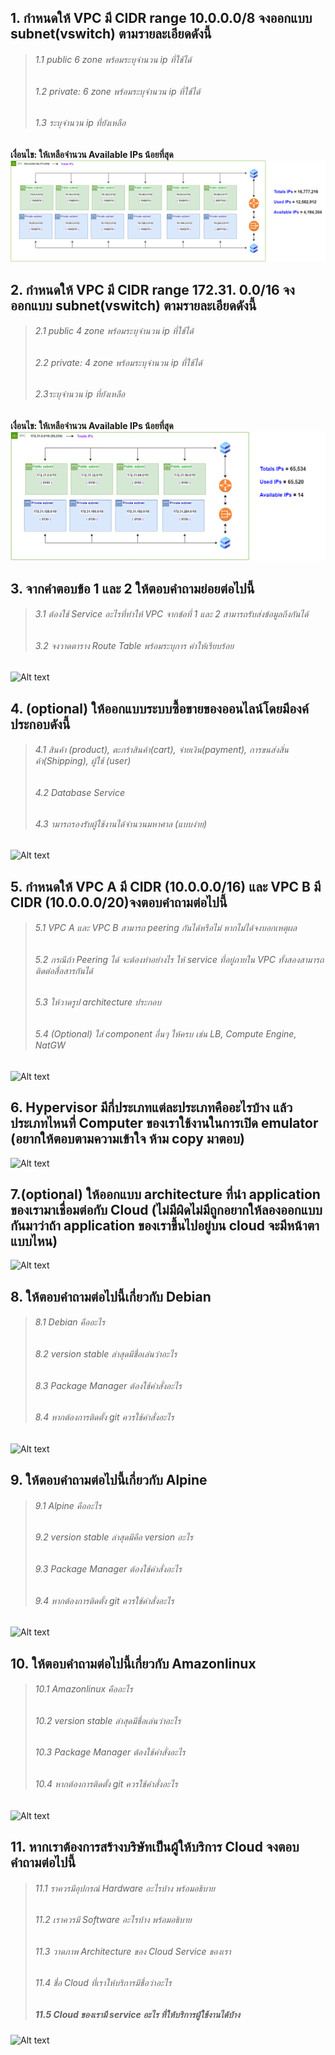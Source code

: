 ## 1. กำหนดให้ VPC มี CIDR range 10.0.0.0/8 จงออกแบบ subnet(vswitch) ตามรายละเอียดดังนี้

>###### 1.1 public 6 zone พร้อมระบุจำนวน ip ที่ใช้ได้
>###### 1.2 private: 6 zone พร้อมระบุจำนวน ip ที่ใช้ได้
>###### 1.3 ระบุจำนวน ip ที่ยังเหลือ
**เงื่อนไข: ให้เหลือจำนวน Available IPs น้อยที่สุด**
![Alt text](./Work6/Cloud_Lab6_ex-01.drawio.png)

## 2. กำหนดให้ VPC มี CIDR range  172.31. 0.0/16 จงออกแบบ subnet(vswitch) ตามรายละเอียดดังนี้
>###### 2.1 public 4 zone พร้อมระบุจำนวน ip ที่ใช้ได้
>###### 2.2 private: 4 zone พร้อมระบุจำนวน ip ที่ใช้ได้
>###### 2.3ระบุจำนวน ip ที่ยังเหลือ
**เงื่อนไข: ให้เหลือจำนวน Available IPs น้อยที่สุด**
![Alt text](./Work6/Cloud_Lab6_ex-02.drawio.png)

## 3. จากคำตอบข้อ 1 และ 2 ให้ตอบคำถามย่อยต่อไปนี้
>###### 3.1 ต้องใช้ Service อะไรที่ทำให้ VPC จากข้อที่ 1 และ 2 สามารถรับส่งข้อมูลถึงกันได้
>###### 3.2 จงวาดตาราง Route Table พร้อมระบุการ ค่าให้เรียบร้อย
![Alt text](.)

## 4. (optional) ให้ออกแบบระบบซื้อขายของออนไลน์โดยมีองค์ประกอบดังนี้
>###### 4.1 สินค้า (product), ตะกร้าสินค้า(cart), จ่ายเงิน(payment), การขนส่งสิ่นค้า(Shipping), ผู้ใช้ (user)
>###### 4.2 Database Service
>###### 4.3 ามารถรองรับผู้ใช้งานได้จำนวนมหาศาล (แบบง่าย)
![Alt text](./)

## 5. กำหนดให้ VPC A มี CIDR (10.0.0.0/16) และ VPC B  มี CIDR (10.0.0.0/20)จงตอบคำถามต่อไปนี้
>###### 5.1 VPC A และ VPC B สามารถ peering กันได้หรือไม่ หากไม่ได้จงบอกเหตุผล
>###### 5.2 กรณีถ้า Peering ได้ จะต้องทำอย่างไร ให้ service ที่อยู่ภายใน VPC ทั้งสองสามารถติดต่อสื่อสารกันได้
>###### 5.3 ให้วาดรูป architecture ประกอบ
>###### 5.4 (Optional) ใส่ component อื่นๆ ให้ครบ เช่น LB, Compute Engine, NatGW
![Alt text]()

## 6. Hypervisor มีกี่ประเภทแต่ละประเภทคืออะไรบ้าง แล้วประเภทไหนที่ Computer ของเราใช้งานในการเปิด emulator (อยากให้ตอบตามความเข้าใจ ห้าม copy มาตอบ)
![Alt text](./)

## 7.(optional) ให้ออกแบบ architecture ที่นำ application ของเรามาเชื่อมต่อกับ Cloud (ไม่มีผิดไม่มีถูกอยากให้ลองออกแบบกันมาว่าถ้า application ของเราขึ้นไปอยู่บน cloud จะมีหน้าตาแบบไหน)
![Alt text](./)

## 8. ให้ตอบคำถามต่อไปนี้เกี่ยวกับ Debian 
>###### 8.1 Debian คืออะไร 
>###### 8.2 version stable ล่าสุดมีชื่อเล่นว่าอะไร
>###### 8.3 Package Manager ต้องใช้คำสั่งอะไร
>###### 8.4 หากต้องการติดตั้ง git ควรใช้คำสั่งอะไร
![Alt text](.)

## 9. ให้ตอบคำถามต่อไปนี้เกี่ยวกับ Alpine 
>###### 9.1 Alpine คืออะไร 
>###### 9.2 version stable ล่าสุดมีคือ version อะไร
>###### 9.3 Package Manager ต้องใช้คำสั่งอะไร
>###### 9.4 หากต้องการติดตั้ง git ควรใช้คำสั่งอะไร
![Alt text](.)

## 10. ให้ตอบคำถามต่อไปนี้เกี่ยวกับ Amazonlinux 
>###### 10.1 Amazonlinux คืออะไร 
>###### 10.2 version stable ล่าสุดมีชื่อเล่นว่าอะไร
>###### 10.3 Package Manager ต้องใช้คำสั่งอะไร
>###### 10.4 หากต้องการติดตั้ง git ควรใช้คำสั่งอะไร
![Alt text](.)

## 11. หากเราต้องการสร้างบริษัทเป็นผู้ให้บริการ Cloud จงตอบคำถามต่อไปนี้
>###### 11.1 ราควรมีอุปกรณ์ Hardware อะไรบ้าง พร้อมอธิบาย
>###### 11.2 เราควรมี Software อะไรบ้าง พร้อมอธิบาย
>###### 11.3 วาดภาพ Architecture ของ Cloud Service ของเรา
>###### 11.4 ชื่อ Cloud ที่เราให้บริการมีชื่อว่าอะไร
>##### 11.5 Cloud ของเรามี service อะไร ที่ให้บริการผู้ใช้งานได้บ้าง
![Alt text](./)





